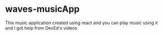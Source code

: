 # waves-musicApp
This music application created using react and you can play music using it and I got help from DevEd's videos
